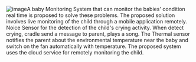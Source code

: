 ![image](https://github.com/user-attachments/assets/70bea396-5e9a-43be-8481-74845247ba8a)A baby Monitoring System that can monitor the babies' condition real time is
proposed to solve these problems. The proposed solution involves live monitoring
of the child through a mobile application remotely. Noice Sensor for the detection
of the child's crying activity. When detect crying, cradle send a message to parent,
plays a song. The Thermal sensor notifies the parent about the environmental
temperature near the baby and switch on the fan automatically with temperature.
The proposed system uses the cloud service 
for remotely monitoring the child.
